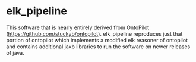 # elk_pipeline

This software that is nearly entirely derived from OntoPilot (https://github.com/stuckyb/ontopilot).   elk_pipeline reproduces just that portion of ontopilot which implements a modified elk reasoner of ontopilot and contains additional jaxb libraries to run the software on newer releases of java.
